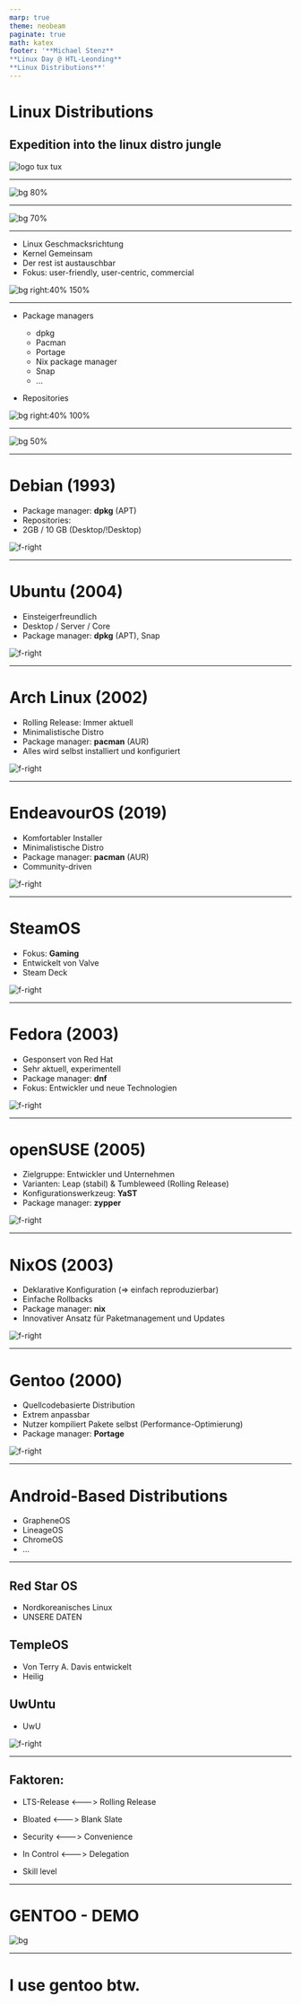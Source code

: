 ```yaml
---
marp: true
theme: neobeam
paginate: true
math: katex
footer: '**Michael Stenz**
**Linux Day @ HTL-Leonding**
**Linux Distributions**'
---
```


<!-- _class: title -->

# Linux Distributions
## Expedition into the linux distro jungle
![logo tux tux](img/distro-tux.png)

---

![bg 80%](img/statistic.png)

---

![bg 70%](img/overview.png)

---

<!-- header: 'Was ist eine Distribution?' -->

- Linux Geschmacksrichtung
- Kernel Gemeinsam
- Der rest ist austauschbar
- Fokus: user-friendly, user-centric, commercial

![bg right:40% 150%](img/desktop-env.png)

<!-- Maßgenschneiderte version von linux - sammlung von packeten + configs-->

---

<!-- header: 'Package Managers' -->

- Package managers
  - dpkg
  - Pacman
  - Portage
  - Nix package manager
  - Snap
  - ...

- Repositories

![bg right:40% 100%](img/pm.png)

---

<!-- header: '' -->

![bg 50%](img/architecture.png)

---

<!-- header: 'Debian-Based' -->

# **Debian (1993)**
  - Package manager: **dpkg** (APT)
  - Repositories:
  - 2GB / 10 GB (Desktop/!Desktop)

![f-right](img/debian.png)

---

<!-- header: 'Debian-Based' -->
# **Ubuntu (2004)**
- Einsteigerfreundlich
- Desktop / Server / Core
- Package manager: **dpkg** (APT), Snap

![f-right](img/ubuntu.png)

---

<!-- header: 'Arch-Based' -->
# **Arch Linux (2002)**
- Rolling Release: Immer aktuell
- Minimalistische Distro
- Package manager: **pacman** (AUR)
- Alles wird selbst installiert und konfiguriert

![f-right](img/arch.png)

---

<!-- header: 'Arch-Based' -->
# **EndeavourOS (2019)**
- Komfortabler Installer
- Minimalistische Distro
- Package manager: **pacman** (AUR)
- Community-driven

![f-right](img/endeavour.png)

---

<!-- header: 'Arch-Based' -->
# **SteamOS**
- Fokus: **Gaming**
- Entwickelt von Valve
- Steam Deck

![f-right](img/steam-deck.png)

---


<!-- header: 'Fedora' -->
# **Fedora (2003)**
- Gesponsert von Red Hat
- Sehr aktuell, experimentell
- Package manager: **dnf**
- Fokus: Entwickler und neue Technologien

![f-right](img/fedora.png)

---

<!-- header: 'Other Major Distros' -->
# **openSUSE (2005)**
- Zielgruppe: Entwickler und Unternehmen
- Varianten: Leap (stabil) & Tumbleweed (Rolling Release)
- Konfigurationswerkzeug: **YaST**
- Package manager: **zypper**

![f-right](img/open-suse.png)

---

<!-- header: 'Other Major Distros' -->
# **NixOS (2003)**
- Deklarative Konfiguration (=> einfach reproduzierbar)
- Einfache Rollbacks
- Package manager: **nix**
- Innovativer Ansatz für Paketmanagement und Updates

![f-right](img/nix.png)

---

<!-- header: 'Other Major Distros' -->
# **Gentoo (2000)**
- Quellcodebasierte Distribution
- Extrem anpassbar
- Nutzer kompiliert Pakete selbst (Performance-Optimierung)
- Package manager: **Portage**

![f-right](img/gentoo.png)

---

<!-- header: 'Android-Based' -->
# **Android-Based Distributions**
- GrapheneOS
- LineageOS
- ChromeOS
- ...

---

<!-- header: 'Fun Distros' -->
## **Red Star OS**
- Nordkoreanisches Linux
- UNSERE DATEN

## **TempleOS**
- Von Terry A. Davis entwickelt
- Heilig

## **UwUntu**
- UwU

![f-right](img/templeos.png)

---

<!-- header: 'Distro wählen' -->

## **Faktoren:**
- LTS-Release <---> Rolling Release
- Bloated <---> Blank Slate
- Security <---> Convenience
- In Control <---> Delegation

- Skill level

---

<!-- header: '' -->

# GENTOO - DEMO

![bg](img/chan.jpg)

---

# I use gentoo btw.
